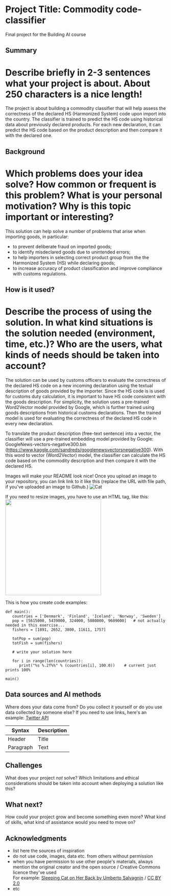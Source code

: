 <!-- This is the markdown template for the final project of the Building AI course, 
created by Reaktor Innovations and University of Helsinki. 
Copy the template, paste it to your GitHub README and edit! -->

# Project Title: Commodity code-classifier

Final project for the Building AI course

## Summary
# Describe briefly in 2-3 sentences what your project is about. About 250 characters is a nice length! 
The project is about building a commodity classifier that will help assess the correctness of the declared HS (Harmonized System) code upon import into the country. The classifier is trained to predict the HS code using historical data about previously declared products. For each new declaration, it can predict the HS code based on the product description and then compare it with the declared one. 

## Background

# Which problems does your idea solve? How common or frequent is this problem? What is your personal motivation? Why is this topic important or interesting?

This solution can help solve a number of problems that arise when importing goods, in particular:
* to prevent deliberate fraud on imported goods;
* to identify misdeclared goods due to unintended errors;
* to help importers in selecting correct product group from the the Harmonized System (HS) while declaring goods;
* to increase accuracy of product classification and improve compliance with customs regulations.

## How is it used?
# Describe the process of using the solution. In what kind situations is the solution needed (environment, time, etc.)? Who are the users, what kinds of needs should be taken into account?

The solution can be used by customs officers to evaluate the correctness of the declared HS code on a new incoming declaration using the textual description of goods provided by the importer. Since the HS code is is used for customs duty calculation, it is important to have HS code consistent with the goods description. For simplicity, the solution uses a pre-trained Word2Vector model provided by Google, which is further trained using goods descriptions from historical customs declarations. Then the trained model is used for evaluating the correctness of the declared HS code in every new declaration.    

To translate the product description (free-text sentence) into a vector, the classifier will use a pre-trained embedding model provided by Google: GoogleNews-vectors-negative300.bin (https://www.kaggle.com/sandreds/googlenewsvectorsnegative300). With this word to vector (Word2Vector) model, the classifier can calculate the HS code based on the commodity description and then compare it with the declared HS.

Images will make your README look nice!
Once you upload an image to your repository, you can link link to it like this (replace the URL with file path, if you've uploaded an image to Github.)
![Cat](https://upload.wikimedia.org/wikipedia/commons/5/5e/Sleeping_cat_on_her_back.jpg)

If you need to resize images, you have to use an HTML tag, like this:
<img src="https://upload.wikimedia.org/wikipedia/commons/5/5e/Sleeping_cat_on_her_back.jpg" width="300">

This is how you create code examples:
```
def main():
   countries = ['Denmark', 'Finland', 'Iceland', 'Norway', 'Sweden']
   pop = [5615000, 5439000, 324000, 5080000, 9609000]   # not actually needed in this exercise...
   fishers = [1891, 2652, 3800, 11611, 1757]

   totPop = sum(pop)
   totFish = sum(fishers)

   # write your solution here

   for i in range(len(countries)):
      print("%s %.2f%%" % (countries[i], 100.0))    # current just prints 100%

main()
```


## Data sources and AI methods
Where does your data come from? Do you collect it yourself or do you use data collected by someone else?
If you need to use links, here's an example:
[Twitter API](https://developer.twitter.com/en/docs)

| Syntax      | Description |
| ----------- | ----------- |
| Header      | Title       |
| Paragraph   | Text        |

## Challenges

What does your project _not_ solve? Which limitations and ethical considerations should be taken into account when deploying a solution like this?

## What next?

How could your project grow and become something even more? What kind of skills, what kind of assistance would you  need to move on? 


## Acknowledgments

* list here the sources of inspiration 
* do not use code, images, data etc. from others without permission
* when you have permission to use other people's materials, always mention the original creator and the open source / Creative Commons licence they've used
  <br>For example: [Sleeping Cat on Her Back by Umberto Salvagnin](https://commons.wikimedia.org/wiki/File:Sleeping_cat_on_her_back.jpg#filelinks) / [CC BY 2.0](https://creativecommons.org/licenses/by/2.0)
* etc
